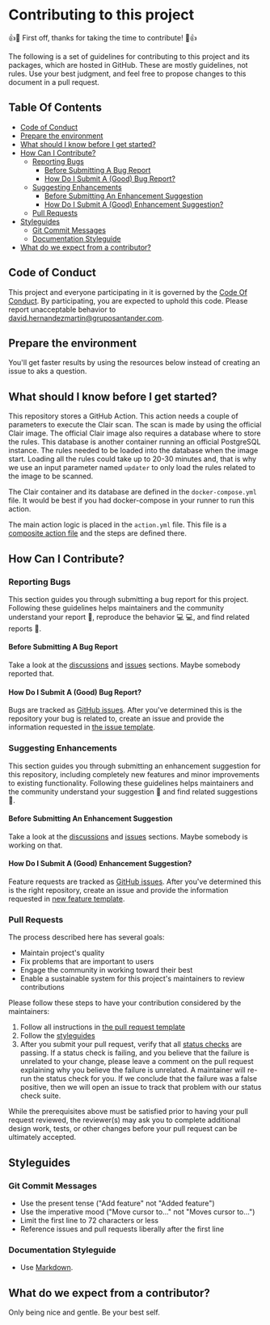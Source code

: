 # Contributing to this project

:+1::tada: First off, thanks for taking the time to contribute! :tada::+1:

The following is a set of guidelines for contributing to this project and its
packages, which are hosted in GitHub. These are mostly guidelines, not rules.
Use your best judgment, and feel free to propose changes to this document in a
pull request.

## Table Of Contents

<!-- START doctoc generated TOC please keep comment here to allow auto update -->
<!-- DON'T EDIT THIS SECTION, INSTEAD RE-RUN doctoc TO UPDATE -->

* [Code of Conduct](#code-of-conduct)
* [Prepare the environment](#prepare-the-environment)
* [What should I know before I get started?](#what-should-i-know-before-i-get-started)
* [How Can I Contribute?](#how-can-i-contribute)
  * [Reporting Bugs](#reporting-bugs)
    * [Before Submitting A Bug Report](#before-submitting-a-bug-report)
    * [How Do I Submit A (Good) Bug Report?](#how-do-i-submit-a-good-bug-report)
  * [Suggesting Enhancements](#suggesting-enhancements)
    * [Before Submitting An Enhancement Suggestion](#before-submitting-an-enhancement-suggestion)
    * [How Do I Submit A (Good) Enhancement Suggestion?](#how-do-i-submit-a-good-enhancement-suggestion)
  * [Pull Requests](#pull-requests)
* [Styleguides](#styleguides)
  * [Git Commit Messages](#git-commit-messages)
  * [Documentation Styleguide](#documentation-styleguide)
* [What do we expect from a contributor?](#what-do-we-expect-from-a-contributor)

<!-- END doctoc generated TOC please keep comment here to allow auto update -->

## Code of Conduct

This project and everyone participating in it is governed by the
[Code Of Conduct](CODE_OF_CONDUCT.md). By participating, you are expected to
uphold this code. Please report unacceptable behavior to
david.hernandezmartin@gruposantander.com.

## Prepare the environment

You'll get faster results by using the resources below instead of creating an
issue to aks a question.

## What should I know before I get started?

This repository stores a GitHub Action. This action needs a couple of parameters
to execute the Clair scan. The scan is made by using the official Clair image.
The official Clair image also requires a database where to store the rules. This
database is another container running an official PostgreSQL instance. The rules
needed to be loaded into the database when the image start. Loading all the
rules could take up to 20-30 minutes and, that is why we use an input parameter
named `updater` to only load the rules related to the image to be scanned.

The Clair container and its database are defined in the `docker-compose.yml`
file. It would be best if you had docker-compose in your runner to run this
action.

The main action logic is placed in the `action.yml` file. This file is a
[composite action file](https://docs.github.com/en/actions/creating-actions/creating-a-composite-run-steps-action#creating-an-action-metadata-file)
and the steps are defined there.

## How Can I Contribute?

### Reporting Bugs

This section guides you through submitting a bug report for this project.
Following these guidelines helps maintainers and the community understand your
report :pencil:, reproduce the behavior :computer: :computer:, and find related
reports :mag_right:.

#### Before Submitting A Bug Report

Take a look at the
[discussions](https://github.com/santander-group/clair-scan-action/discussions)
and [issues](https://github.com/santander-group/clair-scan-action/issues)
sections. Maybe somebody reported that.

#### How Do I Submit A (Good) Bug Report?

Bugs are tracked as [GitHub issues](https://guides.github.com/features/issues/).
After you've determined this is the repository your bug is related to, create an
issue and provide the information requested in
[the issue template](.github/ISSUE_TEMPLATE/bug_report.md).

### Suggesting Enhancements

This section guides you through submitting an enhancement suggestion for this
repository, including completely new features and minor improvements to existing
functionality. Following these guidelines helps maintainers and the community
understand your suggestion :pencil: and find related suggestions :mag_right:.

#### Before Submitting An Enhancement Suggestion

Take a look at the
[discussions](https://github.com/santander-group/clair-scan-action/discussions)
and [issues](https://github.com/santander-group/clair-scan-action/issues)
sections. Maybe somebody is working on that.

#### How Do I Submit A (Good) Enhancement Suggestion?

Feature requests are tracked as
[GitHub issues](https://guides.github.com/features/issues/).
After you've determined this is the right repository, create an issue and
provide the information requested in
[new feature template](.github/ISSUE_TEMPLATE/feature_request.md).

### Pull Requests

The process described here has several goals:

* Maintain project's quality
* Fix problems that are important to users
* Engage the community in working toward their best
* Enable a sustainable system for this project's maintainers to review
  contributions

Please follow these steps to have your contribution considered by the maintainers:

1. Follow all instructions in
   [the pull request template](.github/PULL_REQUEST_TEMPLATE/pull_request_template.md)
2. Follow the [styleguides](#styleguides)
3. After you submit your pull request, verify that all
  [status checks](https://help.github.com/articles/about-status-checks/)
  are passing. If a status check is failing, and you believe that the failure
  is unrelated to your change, please leave a comment on the pull request
  explaining why you believe the failure is unrelated. A maintainer will re-run
  the status check for you. If we conclude that the failure was a false
  positive, then we will open an issue to track that problem with our status
  check suite.

While the prerequisites above must be satisfied prior to having your pull
request reviewed, the reviewer(s) may ask you to complete additional design
work, tests, or other changes before your pull request can be ultimately
accepted.

## Styleguides

### Git Commit Messages

* Use the present tense ("Add feature" not "Added feature")
* Use the imperative mood ("Move cursor to..." not "Moves cursor to...")
* Limit the first line to 72 characters or less
* Reference issues and pull requests liberally after the first line

### Documentation Styleguide

* Use [Markdown](https://daringfireball.net/projects/markdown).

## What do we expect from a contributor?

Only being nice and gentle. Be your best self.
